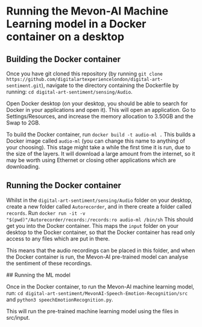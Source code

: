 # Running the Mevon-AI Machine Learning model in a Docker container on a desktop

## Building the Docker container
Once you have git cloned this repository (by running `git clone https://github.com/digitalartexperiencelondon/digital-art-sentiment.git`), navigate to the directory containing the Dockerfile by running:
`cd digital-art-sentiment/sensing/Audio`.

Open Docker desktop (on your desktop, you should be able to search for Docker in your applications and open it). This will open an application. Go to Settings/Resources, and increase the memory allocation to 3.50GB and the Swap to 2GB.

To build the Docker container, run
`docker build -t audio-ml .`
This builds a Docker image called `audio-ml` (you can change this name to anything of your choosing). This stage might take a while the first time it is run, due to the size of the layers. It will download a large amount from the internet, so it may be worth using Ethernet or closing other applications which are downloading.

## Running the Docker container
Whilst in the `digital-art-sentiment/sensing/Audio` folder on your desktop, create a new folder called `Autorecorder`, and in there create a folder called `records`.
Run
`docker run -it -v "$(pwd)"/Autorecorder/records:/records:ro audio-ml /bin/sh`
This should get you into the Docker container. This maps the `input` folder on your desktop to the Docker container, so that the Docker container has read only access to any files which are put in there.

This means that the audio recordings can be placed in this folder, and when the Docker container is run, the Mevon-AI pre-trained model can analyse the sentiment of these recordings.

## Running the ML model

Once in the Docker container, to run the Mevon-AI machine learning model, run:
`cd digital-art-sentiment/MevonAI-Speech-Emotion-Recognition/src`
and
`python3 speechEmotionRecognition.py`.

This will run the pre-trained machine learning model using the files in src/input.
